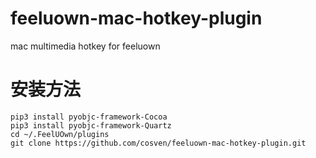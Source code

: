 # feeluown-mac-hotkey-plugin

mac multimedia hotkey for feeluown

# 安装方法

```
pip3 install pyobjc-framework-Cocoa
pip3 install pyobjc-framework-Quartz
cd ~/.FeelUOwn/plugins
git clone https://github.com/cosven/feeluown-mac-hotkey-plugin.git
```
